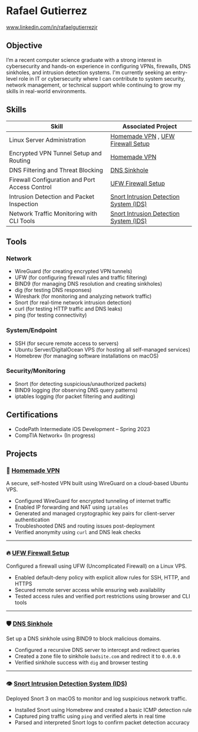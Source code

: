 # Rafael Gutierrez
www.linkedin.com/in/rafaelgutierrezjr 


## Objective
I’m a recent computer science graduate with a strong interest in cybersecurity and hands-on experience in configuring VPNs, firewalls, DNS sinkholes, and intrusion detection systems. I'm currently seeking an entry-level role in IT or cybersecurity where I can contribute to system security, network management, or technical support while continuing to grow my skills in real-world environments.

## Skills

| Skill                                         | Associated Project         |
|-----------------------------------------------|----------------------------|
| Linux Server Administration  | [Homemade VPN](https://github.com/rafaelgutierrezjr/homemade-vpn) , [UFW Firewall Setup](https://github.com/rafaelgutierrezjr/linux-firewall)|
| Encrypted VPN Tunnel Setup and Routing   | [Homemade VPN](https://github.com/rafaelgutierrezjr/homemade-vpn)|
| DNS Filtering and Threat Blocking         | [DNS Sinkhole](https://github.com/rafaelgutierrezjr/dns-sinkhole)|
| Firewall Configuration and Port Access Control       | [UFW Firewall Setup](https://github.com/rafaelgutierrezjr/linux-firewall)|
| Intrusion Detection and Packet Inspection                 | [Snort Intrusion Detection System (IDS)](https://github.com/rafaelgutierrezjr/snort-ids)|
| Network Traffic Monitoring with CLI Tools   | [Snort Intrusion Detection System (IDS)](https://github.com/rafaelgutierrezjr/snort-ids)|

## Tools


### Network
- WireGuard (for creating encrypted VPN tunnels)
- UFW (for configuring firewall rules and traffic filtering)
- BIND9 (for managing DNS resolution and creating sinkholes)
- dig (for testing DNS responses)
- Wireshark (for monitoring and analyzing network traffic)
- Snort (for real-time network intrusion detection)
- curl (for testing HTTP traffic and DNS leaks)
- ping (for testing connectivity)

### System/Endpoint
- SSH (for secure remote access to servers)
- Ubuntu Server/DigitalOcean VPS (for hosting all self-managed services)
- Homebrew (for managing software installations on macOS)

### Security/Monitoring
- Snort (for detecting suspicious/unauthorized packets)
- BIND9 logging (for observing DNS query patterns)
- iptables logging (for packet filtering and auditing)

## Certifications
- CodePath Intermediate iOS Development – Spring 2023
- CompTIA Network+ (In progress)

## Projects
### 🔐 [Homemade VPN](https://github.com/rafaelgutierrezjr/homemade-vpn)
A secure, self-hosted VPN built using WireGuard on a cloud-based Ubuntu VPS.

- Configured WireGuard for encrypted tunneling of internet traffic
- Enabled IP forwarding and NAT using `iptables`
- Generated and managed cryptographic key pairs for client-server authentication
- Troubleshooted DNS and routing issues post-deployment
- Verified anonymity using `curl` and DNS leak checks

---

### 🔥 [UFW Firewall Setup](https://github.com/rafaelgutierrezjr/linux-firewall)
Configured a firewall using UFW (Uncomplicated Firewall) on a Linux VPS.

- Enabled default-deny policy with explicit allow rules for SSH, HTTP, and HTTPS
- Secured remote server access while ensuring web availability
- Tested access rules and verified port restrictions using browser and CLI tools

---

### 🛡️ [DNS Sinkhole](https://github.com/rafaelgutierrezjr/dns-sinkhole)
Set up a DNS sinkhole using BIND9 to block malicious domains.

- Configured a recursive DNS server to intercept and redirect queries
- Created a zone file to sinkhole `badsite.com` and redirect it to `0.0.0.0`
- Verified sinkhole success with `dig` and browser testing

---

### 👁️ [Snort Intrusion Detection System (IDS)](https://github.com/rafaelgutierrezjr/snort-ids)
Deployed Snort 3 on macOS to monitor and log suspicious network traffic.

- Installed Snort using Homebrew and created a basic ICMP detection rule
- Captured ping traffic using `ping` and verified alerts in real time
- Parsed and interpreted Snort logs to confirm packet detection accuracy

